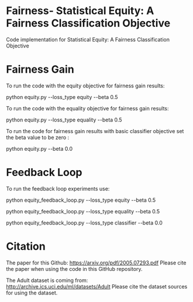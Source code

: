# Fairness- Statistical Equity: A Fairness Classification Objective

Code implementation for Statistical Equity: A Fairness Classification Objective

# Fairness Gain
To run the code with the equity objective for fairness gain results:

python equity.py --loss_type equity --beta 0.5


To run the code with the equality objective for fairness gain results:

python equity.py --loss_type equality --beta 0.5


To run the code for fairness gain results with basic classifier objective set the beta value to be zero :

python equity.py --beta 0.0

# Feedback Loop
To run the feedback loop experiments use:

python equity_feedback_loop.py --loss_type equity --beta 0.5

python equity_feedback_loop.py --loss_type equality --beta 0.5

python equity_feedback_loop.py --loss_type classifier --beta 0.0

# Citation
The paper for this Github:
https://arxiv.org/pdf/2005.07293.pdf
Please cite the paper when using the code in this GitHub repository.


The Adult dataset is coming from:
http://archive.ics.uci.edu/ml/datasets/Adult
Please cite the dataset sources for using the dataset.
